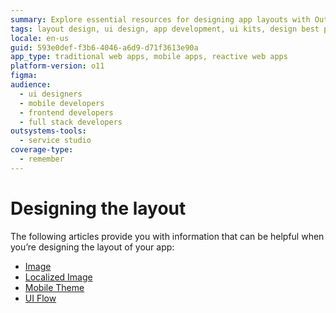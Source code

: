 ```yaml
---
summary: Explore essential resources for designing app layouts with OutSystems 11 (O11), including guides on images, localized images, mobile themes, and UI flows.
tags: layout design, ui design, app development, ui kits, design best practices
locale: en-us
guid: 593e0def-f3b6-4046-a6d9-d71f3613e90a
app_type: traditional web apps, mobile apps, reactive web apps
platform-version: o11
figma:
audience:
  - ui designers
  - mobile developers
  - frontend developers
  - full stack developers
outsystems-tools:
  - service studio
coverage-type:
  - remember
---
```


# Designing the layout

The following articles provide you with information that can be helpful when you’re designing the layout of your app: 

* [Image](../lang/auto/class-image.md)
* [Localized Image](../lang/auto/class-localized-image.md)
* [Mobile Theme](../lang/auto/class-mobile-theme.md)
* [UI Flow](../lang/auto/class-ui-flow.md)

